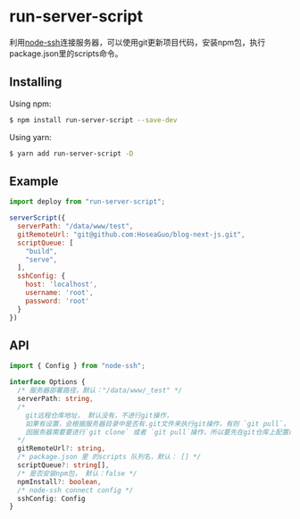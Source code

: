# run-server-script

利用[node-ssh](https://github.com/steelbrain/node-ssh.git)连接服务器，可以使用git更新项目代码，安装npm包，执行package.json里的scripts命令。

## Installing
Using npm:

```bash
$ npm install run-server-script --save-dev
```

Using yarn:

```bash
$ yarn add run-server-script -D
```

## Example
```javascript 
import deploy from "run-server-script";

serverScript({
  serverPath: "/data/www/test",
  gitRemoteUrl: "git@github.com:HoseaGuo/blog-next-js.git", 
  scriptQueue: [
    "build",
    "serve",
  ],
  sshConfig: {
    host: 'localhost',
    username: 'root',
    password: 'root'
  }
})
```

## API

```typescript
import { Config } from "node-ssh";

interface Options {
  /* 服务器部署路径，默认："/data/www/_test" */
  serverPath: string,
  /* 
    git远程仓库地址， 默认没有，不进行git操作，
    如果有设置，会根据服务器目录中是否有.git文件来执行git操作，有则 `git pull`，否则 `git clone` 
    因服务器需要要进行`git clone` 或者 `git pull`操作，所以要先在git仓库上配置好服务器的 ssh keys
  */
  gitRemoteUrl?: string,
  /* package.json 里 的scripts 队列名，默认： [] */
  scriptQueue?: string[],
  /* 是否安装npm包， 默认：false */
  npmInstall?: boolean,
  /* node-ssh connect config */
  sshConfig: Config
}
```